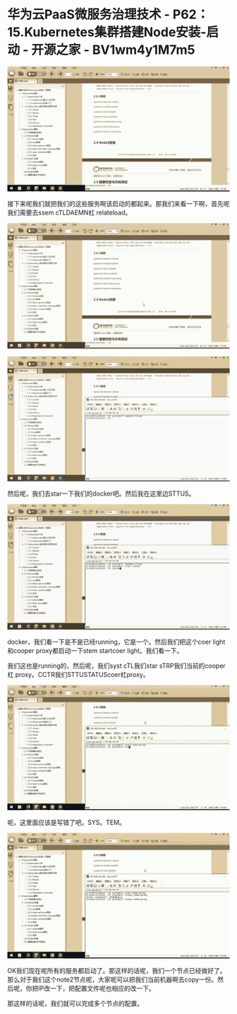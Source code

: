 # 华为云PaaS微服务治理技术 - P62：15.Kubernetes集群搭建Node安装-启动 - 开源之家 - BV1wm4y1M7m5

![](img/eeeba4479c758d8dd341320eb894d947_0.png)

接下来呢我们就把我们的这些服务啊该启动的都起来。那我们来看一下啊，首先呢我们需要去ssem cTLDAEMN杠 relateload。



![](img/eeeba4479c758d8dd341320eb894d947_2.png)

![](img/eeeba4479c758d8dd341320eb894d947_3.png)

然后呢，我们去star一下我们的docker吧。然后我在这里边STTUS。

![](img/eeeba4479c758d8dd341320eb894d947_5.png)

docker，我们看一下是不是已经running，它是一个。然后我们把这个coer light和cooper proxy都启动一下stem startcoer light。我们看一下。

我们这也是running的，然后呢，我们syst cTL我们star sTRP我们当前的cooper杠 proxy。CCTR我们STTUSTATUScoer杠proxy。



![](img/eeeba4479c758d8dd341320eb894d947_7.png)

呃，这里面应该是写错了吧。SYS。TEM。

![](img/eeeba4479c758d8dd341320eb894d947_9.png)

OK我们现在呢所有的服务都启动了。那这样的话呢，我们一个节点已经做好了。那么对于我们这个note2节点呢，大家呢可以把我们当前机器啊去copy一份。然后呢，你把IP改一下，把配置文件呢也相应的改一下。

那这样的话呢，我们就可以完成多个节点的配置。